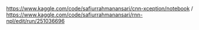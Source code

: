 https://www.kaggle.com/code/safiurrahmanansari/cnn-xception/notebook /
https://www.kaggle.com/code/safiurrahmanansari/rnn-npl/edit/run/251036696
